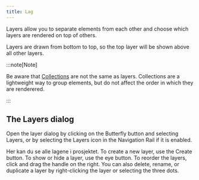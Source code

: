 ```yaml
---
title: Lag
---
```


Layers allow you to separate elements from each other and choose which layers are rendered on top of others.

Layers are drawn from bottom to top, so the top layer will be shown above all other layers.

:::note\[Note]

Be aware that [Collections](../tools/collection) are not the same as layers. Collections are a lightweight way to group elements, but do not affect the order in which they are renderered.

:::

## The Layers dialog

Open the layer dialog by clicking on the Butterfly button and selecting Layers, or by selecting the Layers icon in the Navigation Rail if it is enabled.

Her kan du se alle lagene i prosjektet. To create a new layer, use the Create button. To show or hide a layer, use the eye button. To reorder the layers, click and drag the handle on the right. You can also delete, rename, or duplicate a layer by right-clicking the layer or selecting the three dots.